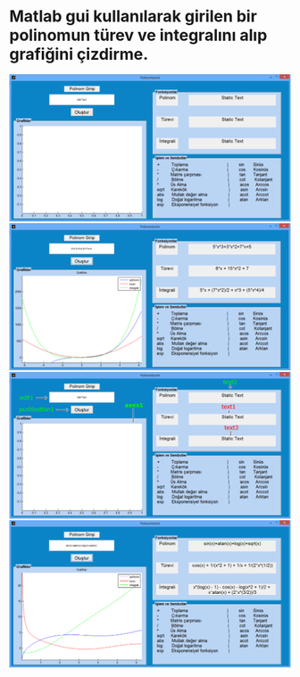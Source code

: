 # Matlab gui kullanılarak girilen bir polinomun türev ve integralını alıp grafiğini çizdirme.

<img src="https://raw.githubusercontent.com/ferhatsavtak/MatlabTurevInt/master/pol1.PNG" width="auto"> 
<img src="https://raw.githubusercontent.com/ferhatsavtak/MatlabTurevInt/master/pol2.PNG" width="auto">
<img src="https://raw.githubusercontent.com/ferhatsavtak/MatlabTurevInt/master/pol3.PNG" width="auto">
<img src="https://raw.githubusercontent.com/ferhatsavtak/MatlabTurevInt/master/pol4.PNG" width="auto">
